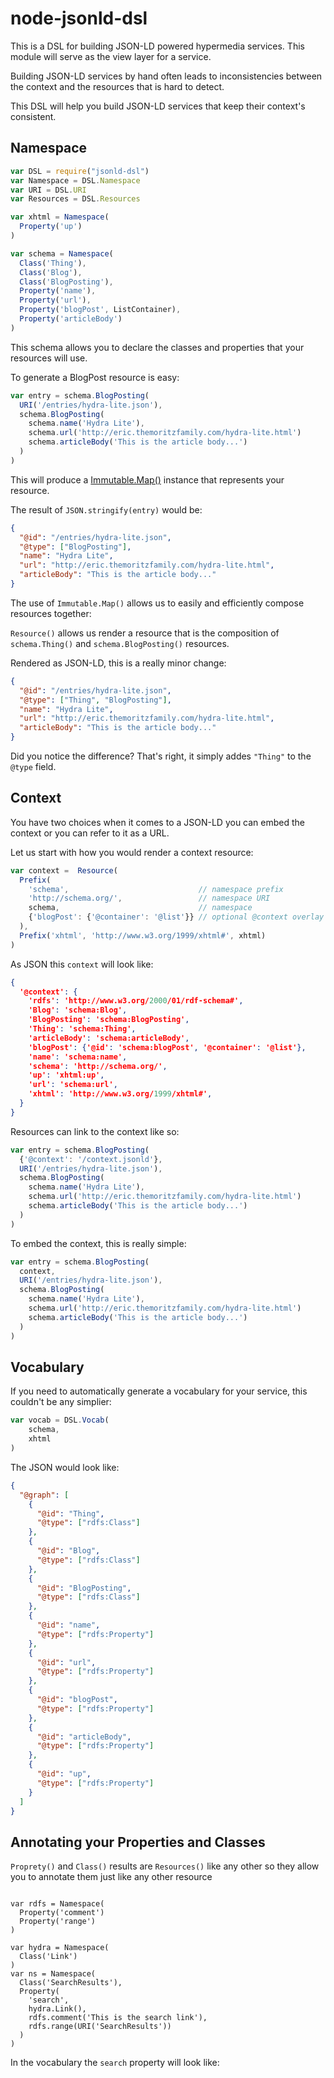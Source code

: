 # node-jsonld-dsl

This is a DSL for building JSON-LD powered hypermedia services. This
module will serve as the view layer for a service.

Building JSON-LD services by hand often leads to inconsistencies between
the context and the resources that is hard to detect.

This DSL will help you build JSON-LD services that keep their
context's consistent.

## Namespace



```js
var DSL = require("jsonld-dsl")
var Namespace = DSL.Namespace
var URI = DSL.URI
var Resources = DSL.Resources

var xhtml = Namespace(
  Property('up')
)

var schema = Namespace(
  Class('Thing'),
  Class('Blog'),
  Class('BlogPosting'),
  Property('name'),
  Property('url'),
  Property('blogPost', ListContainer),
  Property('articleBody')
)
```

This schema allows you to declare the classes and properties that your
resources will use.

To generate a BlogPost resource is easy:

```js
var entry = schema.BlogPosting(
  URI('/entries/hydra-lite.json'),
  schema.BlogPosting(
    schema.name('Hydra Lite'),
    schema.url('http://eric.themoritzfamily.com/hydra-lite.html')    
    schema.articleBody('This is the article body...')
  )
)
```

This will produce a
[Immutable.Map()](http://facebook.github.io/immutable-js/docs/#/Map)
instance that represents your resource.

The result of `JSON.stringify(entry)` would be:

```json
{
  "@id": "/entries/hydra-lite.json",
  "@type": ["BlogPosting"],
  "name": "Hydra Lite",
  "url": "http://eric.themoritzfamily.com/hydra-lite.html",
  "articleBody": "This is the article body..."
}
```

The use of `Immutable.Map()` allows us to easily and efficiently
compose resources together:


`Resource()` allows us render a resource that is the composition
of `schema.Thing()` and  `schema.BlogPosting()` resources.

Rendered as JSON-LD, this is a really minor change:

```json
{
  "@id": "/entries/hydra-lite.json",
  "@type": ["Thing", "BlogPosting"],
  "name": "Hydra Lite",
  "url": "http://eric.themoritzfamily.com/hydra-lite.html",
  "articleBody": "This is the article body..."
}
```

Did you notice the difference? That's right, it simply addes 
`"Thing"` to the `@type` field.

## Context

You have two choices when it comes to a JSON-LD you can embed the
context or you can refer to it as a URL.

Let us start with how you would render a context resource:

```js
var context =  Resource(
  Prefix(
    'schema',                             // namespace prefix
    'http://schema.org/',                 // namespace URI
    schema,                               // namespace
    {'blogPost': {'@container': '@list'}} // optional @context overlay
  ),
  Prefix('xhtml', 'http://www.w3.org/1999/xhtml#', xhtml)
)
```

As JSON this `context` will look like:

```json
{
  '@context': {
    'rdfs': 'http://www.w3.org/2000/01/rdf-schema#',
    'Blog': 'schema:Blog',
    'BlogPosting': 'schema:BlogPosting',
    'Thing': 'schema:Thing',
    'articleBody': 'schema:articleBody',
    'blogPost': {'@id': 'schema:blogPost', '@container': '@list'},
    'name': 'schema:name',
    'schema': 'http://schema.org/',
    'up': 'xhtml:up',
    'url': 'schema:url',
    'xhtml': 'http://www.w3.org/1999/xhtml#',
  }
}
```

Resources can link to the context like so:

```js
var entry = schema.BlogPosting(
  {'@context': '/context.jsonld'},
  URI('/entries/hydra-lite.json'),
  schema.BlogPosting(
    schema.name('Hydra Lite'),
    schema.url('http://eric.themoritzfamily.com/hydra-lite.html')    
    schema.articleBody('This is the article body...')
  )
)
```

To embed the context, this is really simple:

```js
var entry = schema.BlogPosting(
  context,
  URI('/entries/hydra-lite.json'),
  schema.BlogPosting(
    schema.name('Hydra Lite'),
    schema.url('http://eric.themoritzfamily.com/hydra-lite.html')    
    schema.articleBody('This is the article body...')
  )
)
```

## Vocabulary

If you need to automatically generate a vocabulary for your service,
this couldn't be any simplier:

```js
var vocab = DSL.Vocab(
    schema,
    xhtml
)
```

The JSON would look like:

```json
{
  "@graph": [
    {
      "@id": "Thing",
      "@type": ["rdfs:Class"]
    },
    {
      "@id": "Blog",
      "@type": ["rdfs:Class"]
    },
    {
      "@id": "BlogPosting",
      "@type": ["rdfs:Class"]
    },
    {
      "@id": "name",
      "@type": ["rdfs:Property"]
    },
    {
      "@id": "url",
      "@type": ["rdfs:Property"]
    },
    {
      "@id": "blogPost",
      "@type": ["rdfs:Property"]
    },
    {
      "@id": "articleBody",
      "@type": ["rdfs:Property"]
    },
    {
      "@id": "up",
      "@type": ["rdfs:Property"]
    }
  ]
}
```

## Annotating your Properties and Classes

`Proprety()` and `Class()` results are `Resources()`
like any other so they allow you to annotate them just like any other
resource

```

var rdfs = Namespace(
  Property('comment')
  Property('range')
)

var hydra = Namespace(
  Class('Link')
)
var ns = Namespace(
  Class('SearchResults'),
  Property(
    'search',
    hydra.Link(),
    rdfs.comment('This is the search link'),
    rdfs.range(URI('SearchResults'))
  )
)
```

In the vocabulary the `search` property will look like:

